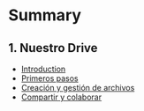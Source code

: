 # Summary

## 1. Nuestro Drive
* [Introduction](README.md)
* [Primeros pasos](google-drive-primeros-pasos-wikieducator.md)
* [Creación y gestión de archivos](google-drive-creacion-y-gestion-de-archivos-en-google-drive-wikieducator.md)
* [Compartir y colaborar](compartir-y-colaborar.md)


